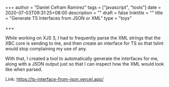 +++
author = "Daniel Cefram Ramirez"
tags = ["javascript", "tools"]
date = 2020-07-03T09:31:25+08:00
description = ""
draft = false
linktitle = ""
title = "Generate TS Interfaces from JSON or XML"
type = "toys"

+++

While working on XJS 3, I had to frequently parse the XML strings that the XBC core is sending to me, and then create an interface for TS so that tslint would stop complaining my use of any.

With that, I created a tool to automatically generate the interfaces for me, along with a JSON output just so that I can inspect how the XML would look like when parsed.

Link: https://ts-interface-from-json.vercel.app/
